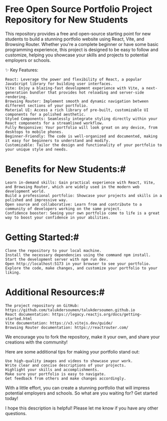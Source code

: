 # Free Open Source Portfolio Project Repository for New Students #

This repository provides a free and open-source starting point for new students to build a stunning portfolio website using React, Vite, and Browsing Router. Whether you're a complete beginner or have some basic programming experience, this project is designed to be easy to follow and customize, helping you showcase your skills and projects to potential employers or schools.

✨ Key Features:

    React: Leverage the power and flexibility of React, a popular JavaScript library for building user interfaces.
    Vite: Enjoy a blazing-fast development experience with Vite, a next-generation bundler that provides hot reloading and server-side rendering.
    Browsing Router: Implement smooth and dynamic navigation between different sections of your portfolio.
    Material UI: Access a rich library of pre-built, customizable UI components for a polished aesthetic.
    Styled Components: Seamlessly integrate styling directly within your React components for a streamlined workflow.
    Fully Responsive: Your portfolio will look great on any device, from desktops to mobile phones.
    Beginner-Friendly: The code is well-organized and documented, making it easy for beginners to understand and modify.
    Customizable: Tailor the design and functionality of your portfolio to your unique style and needs.

# Benefits for New Students:#

    Learn in-demand skills: Gain practical experience with React, Vite, and Browsing Router, which are widely used in the modern web development world.
    Build a professional portfolio: Showcase your projects and skills in a polished and impressive way.
    Open source and collaborative: Learn from and contribute to a community of developers working on the same project.
    Confidence booster: Seeing your own portfolio come to life is a great way to boost your confidence in your abilities.

# Getting Started:#

    Clone the repository to your local machine.
    Install the necessary dependencies using the command npm install.
    Start the development server with npm run dev.
    Open http://localhost:5173 in your browser to see your portfolio.
    Explore the code, make changes, and customize your portfolio to your liking.

# Additional Resources:#

    The project repository on GitHub: https://github.com/talukdersoumen/talukdersoumen.github.io
    React documentation: https://legacy.reactjs.org/docs/getting-started.html
    Vite documentation: https://v3.vitejs.dev/guide/
    Browsing Router documentation: https://reactrouter.com/

We encourage you to fork the repository, make it your own, and share your creations with the community!

Here are some additional tips for making your portfolio stand out:

    Use high-quality images and videos to showcase your work.
    Write clear and concise descriptions of your projects.
    Highlight your skills and accomplishments.
    Make sure your portfolio is easy to navigate.
    Get feedback from others and make changes accordingly.

With a little effort, you can create a stunning portfolio that will impress potential employers and schools. So what are you waiting for? Get started today!

I hope this description is helpful! Please let me know if you have any other questions.
